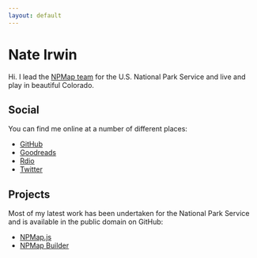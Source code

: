 ```yaml
---
layout: default
---
```


# Nate Irwin

Hi. I lead the [NPMap team](http://www.nps.gov/npmap/) for the U.S. National Park Service and live and play in beautiful Colorado.

## Social

You can find me online at a number of different places:

- [GitHub](https://github.com/nateirwin/)
- [Goodreads](http://www.goodreads.com/user/show/76558-nate-irwin)
- [Rdio](https://www.rdio.com/people/nateirwin/)
- [Twitter](https://twitter.com/nateirwin/)

## Projects

Most of my latest work has been undertaken for the National Park Service and is available in the public domain on GitHub:

- [NPMap.js](https://github.com/nationalparkservice/npmap.js/)
- [NPMap Builder](https://github.com/nationalparkservice/npmap-builder/)
